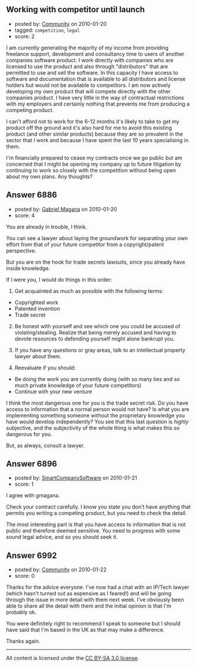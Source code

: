 ## Working with competitor until launch

- posted by: [Community](https://stackexchange.com/users/-1/-1-community) on 2010-01-20
- tagged: `competition`, `legal`
- score: 2

I am currently generating the majority of my income from providing freelance support, development and consultancy time to users of another companies software product.
I work directly with companies who are licensed to use the product and also through "distributors" that are permitted to use and sell the software.
In this capacity I have access to software and documentation that is available to all distributors and license holders but would not be available to competitors.
I am now actively developing my own product that will compete directly with the other companies product.
I have very little in the way of contractual restrictions with my employers and certainly nothing that prevents me from producing a competing product.

I can't afford not to work for the 6-12 months it's likely to take to get my product off the ground and it's also hard for me to avoid this existing product (and other similar products) because they are so prevalent in the sector that I work and because I have spent the last 10 years specialising in them.

I'm financially prepared to cease my contracts once we go public but am concerned that I might be opening my company up to future litigation by continuing to work so closely with the competition without being open about my own plans. Any thoughts?


## Answer 6886

- posted by: [Gabriel Magana](https://stackexchange.com/users/-1/1158-gabriel-magana) on 2010-01-20
- score: 4

You are already in trouble, I think.

You can see a lawyer about laying the groundwork for separating your own effort from that of your future competitor from a copyright/patent perspective.

But you are on the hook for trade secrets lawsuits, since you already have inside knowledge.

If I were you, I would do things in this order:

1) Get acquainted as much as possible with the following terms:

- Copyrighted work
- Patented invention
- Trade secret

2) Be honest with yourself and see which one you could be accused of violating/stealing.  Realize that being merely accused and having to devote resources to defending yourself might alone bankrupt you.

3) If you have any questions or gray areas, talk to an intellectual property lawyer about them.

4) Reevaluate if you should:

- Be doing the work you are currently doing (with so many ties and so much private knowledge of your future competitors)
- Continue with your new venture

I think the most dangerous one for you is the trade secret risk.  Do you have access to information that a normal person would not have?  Is what you are implementing something someone without the proprietary knowledge you have would develop independently?  You see that this last question is *highly* subjective, and the subjectivity of the whole thing is what makes this so dangerous for you.

But, as always, consult a lawyer.


## Answer 6896

- posted by: [SmartCompanySoftware](https://stackexchange.com/users/-1/1629-smartcompanysoftware) on 2010-01-21
- score: 1

I agree with gmagana.

Check your contract carefully. I know you state you don't have anything that permits you writing a competing product, but you need to check the detail.

The most interesting part is that you have access to information that is not public and therefore deemed sensitive. You need to progress with some sound legal advice, and so you should seek it.


## Answer 6992

- posted by: [Community](https://stackexchange.com/users/-1/-1-community) on 2010-01-22
- score: 0

Thanks for the advice everyone.
I've now had a chat with an IP/Tech lawyer (which hasn't turned out as expensive as I feared!) and will be going through the issue in more detail with them next week. I've obviously been able to share all the detail with them and the initial opinion is that I'm probably ok.

You were definitely right to recommend I speak to someone but I should have said that I'm based in the UK as that may make a difference.

Thanks again.




---

All content is licensed under the [CC BY-SA 3.0 license](https://creativecommons.org/licenses/by-sa/3.0/).
